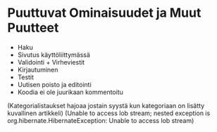 # Puuttuvat Ominaisuudet ja Muut Puutteet

* Haku
* Sivutus käyttöliittymässä
* Validointi + Virheviestit
* Kirjautuminen
* Testit
* Uutisen poisto ja editointi
* Koodia ei ole juurikaan kommentoitu

(Kategorialistaukset hajoaa jostain syystä kun kategoriaan on lisätty kuvallinen artikkeli)
(Unable to access lob stream; nested exception is org.hibernate.HibernateException: Unable to access lob stream)